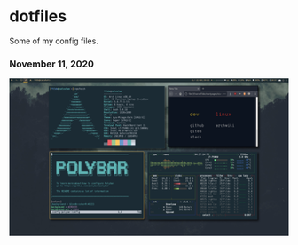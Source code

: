 # dotfiles
Some of my config files. 

### November 11, 2020

![Alt text](/pics/scrots/11-12_setup.png?raw=true)
